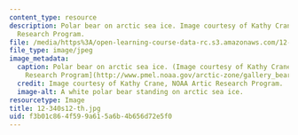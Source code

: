 ```yaml
---
content_type: resource
description: Polar bear on arctic sea ice. Image courtesy of Kathy Crane, NOAA Artic
  Research Program.
file: /media/https%3A/open-learning-course-data-rc.s3.amazonaws.com/12-340-global-warming-science-spring-2012/f3b01c864f599a615a6b4b656d72e5f0_12-340s12-th.jpg
file_type: image/jpeg
image_metadata:
  caption: Polar bear on arctic sea ice. (Image courtesy of Kathy Crane, [NOAA Artic
    Research Program](http://www.pmel.noaa.gov/arctic-zone/gallery_bear.html).)
  credit: Image courtesy of Kathy Crane, NOAA Artic Research Program.
  image-alt: A white polar bear standing on arctic sea ice.
resourcetype: Image
title: 12-340s12-th.jpg
uid: f3b01c86-4f59-9a61-5a6b-4b656d72e5f0
---
```

